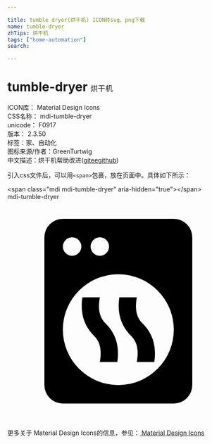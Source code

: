 ```yaml
---

title: tumble dryer(烘干机) ICON转svg、png下载
name: tumble-dryer
zhTips: 烘干机
tags: ["home-automation"]
search: 

---
```


# tumble-dryer  <small style="font-size: 60%;font-weight: 100">烘干机</small>


<div class="detail-page">
<p>
<span>
ICON库：
<span class="badge-secondary badge">Material Design Icons</span> 
</span>
<br/>
<span>
CSS名称：
<span class="badge-secondary badge">mdi-tumble-dryer</span> 
</span>
<br/>
<span>
unicode：
<span class="badge-secondary badge">F0917</span> 
<copy-btn content='F0917' btn-title=""></copy-btn>
<copy-btn :content='String.fromCodePoint(parseInt("F0917", 16))' btn-title="复制U"></copy-btn>
</span>
<br/>
<span>
版本：
<span class="badge-secondary badge">2.3.50</span> 
</span><br/><span>标签：<span class="badge-light badge"><router-link to="/tags/home-automation.html">家、自动化</router-link></span></span>
<br/>
<span>图标来源/作者：<span class="badge-light badge">GreenTurtwig</span></span> 
<br/>
<span class="zh-detail">中文描述：<span class="badge-primary badge">烘干机</span><span class="help-link"><span>帮助改进</span>(<a href="https://gitee.com/liuwave/icon-helper/edit/master/json/material/tumble-dryer.json" target="_blank" rel="noopener noreferrer">gitee</a><a href="https://github.com/liuwave/icon-helper/edit/master/json/material/tumble-dryer.json" target="_blank" rel="noopener noreferrer">github</a></span>)</span><br/>
</p>
</div>
<div class="alert alert-dark">
  <i class="mdi mdi-tumble-dryer mdi-48px"></i>
  <i class="mdi mdi-tumble-dryer mdi-36px"></i>
  <i class="mdi mdi-tumble-dryer mdi-24px"></i>
  <i class="mdi mdi-tumble-dryer mdi-18px"></i>
</div>
<div>
  <p>引入css文件后，可以用<code>&lt;span&gt;</code>包裹，放在页面中。具体如下所示：    
  </p>
  <div class="alert alert-primary" style="font-size: 14px">
    &lt;span class="mdi mdi-tumble-dryer" aria-hidden="true"&gt;&lt;/span&gt;
    <copy-btn content='<span class="mdi mdi-tumble-dryer" aria-hidden="true"></span>'></copy-btn>
  </div>
  <div class="alert alert-secondary">
    <i class="mdi mdi-tumble-dryer"
    style="font-size: 24px"
    aria-hidden="true"></i> mdi-tumble-dryer
    <copy-btn content="mdi-tumble-dryer" btn-title="复制图标名称"></copy-btn>
  </div>
</div>
<div id="svg" class="svg-wrap">
<svg xmlns="http://www.w3.org/2000/svg" viewBox="0 0 24 24"><path d="M6,2H18A2,2 0 0,1 20,4V20A2,2 0 0,1 18,22H6A2,2 0 0,1 4,20V4A2,2 0 0,1 6,2M7,4A1,1 0 0,0 6,5A1,1 0 0,0 7,6A1,1 0 0,0 8,5A1,1 0 0,0 7,4M10,4A1,1 0 0,0 9,5A1,1 0 0,0 10,6A1,1 0 0,0 11,5A1,1 0 0,0 10,4M12,8A6,6 0 0,0 6,14A6,6 0 0,0 12,20A6,6 0 0,0 18,14A6,6 0 0,0 12,8M8.11,10.5H10C9.76,11.88 10,12.67 10.58,13.29C11.68,14.36 12.16,15.71 11.89,17.5H10C10.24,16.12 10,15.33 9.42,14.71C8.32,13.64 7.85,12.29 8.11,10.5M12.11,10.5H14C13.76,11.88 14,12.67 14.58,13.29C15.68,14.36 16.16,15.71 15.89,17.5H14C14.24,16.12 14,15.33 13.42,14.71C12.32,13.64 11.85,12.29 12.11,10.5Z" /></svg>
</div>
<detail full-name='mdi-tumble-dryer'></detail>
    
<div><p>更多关于 Material Design Icons的信息，参见：<a target="_blank" href="https://iconhelper.cn/material.html"> Material Design Icons</a>
</p></div>
